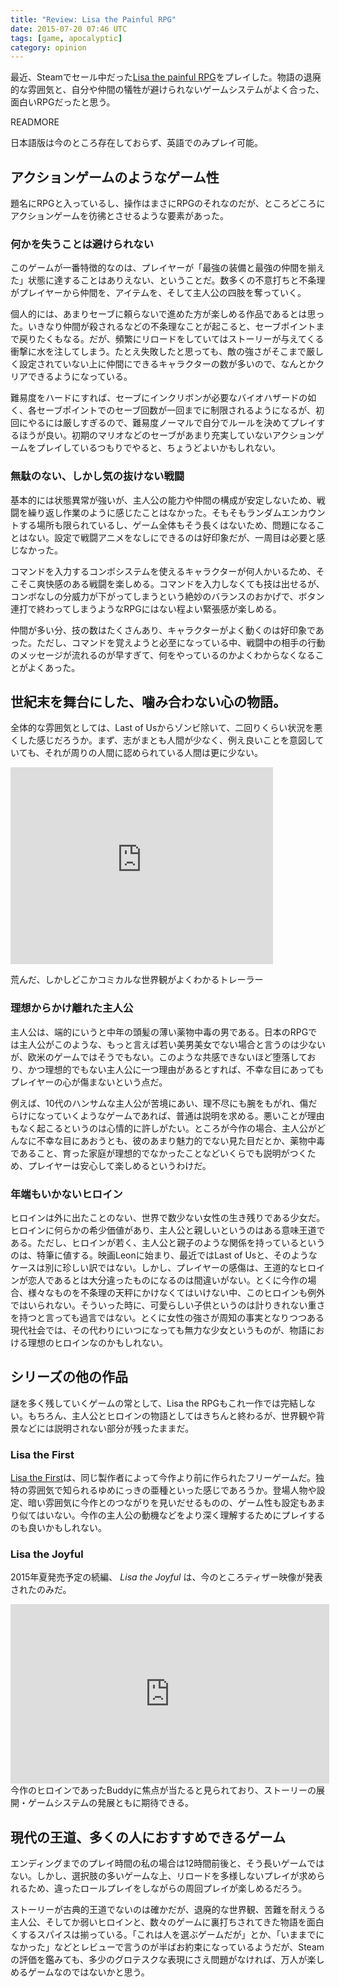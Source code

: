 ```yaml
---
title: "Review: Lisa the Painful RPG"
date: 2015-07-20 07:46 UTC
tags: [game, apocalyptic]
category: opinion
---
```


最近、Steamでセール中だった[Lisa the painful RPG](http://store.steampowered.com/app/335670/)をプレイした。物語の退廃的な雰囲気と、自分や仲間の犠牲が避けられないゲームシステムがよく合った、面白いRPGだったと思う。


READMORE

日本語版は今のところ存在しておらず、英語でのみプレイ可能。

## アクションゲームのようなゲーム性
題名にRPGと入っているし、操作はまさにRPGのそれなのだが、ところどころにアクションゲームを彷彿とさせるような要素があった。


### 何かを失うことは避けられない
このゲームが一番特徴的なのは、プレイヤーが「最強の装備と最強の仲間を揃えた」状態に達することはありえない、ということだ。数多くの不意打ちと不条理がプレイヤーから仲間を、アイテムを、そして主人公の四肢を奪っていく。

個人的には、あまりセーブに頼らないで進めた方が楽しめる作品であるとは思った。いきなり仲間が殺されるなどの不条理なことが起こると、セーブポイントまで戻りたくもなる。だが、頻繁にリロードをしていてはストーリーが与えてくる衝撃に水を注してしまう。たとえ失敗したと思っても、敵の強さがそこまで厳しく設定されていない上に仲間にできるキャラクターの数が多いので、なんとかクリアできるようになっている。

難易度をハードにすれば、セーブにインクリボンが必要なバイオハザードの如く、各セーブポイントでのセーブ回数が一回までに制限されるようになるが、初回にやるには厳しすぎるので、難易度ノーマルで自分でルールを決めてプレイするほうが良い。初期のマリオなどのセーブがあまり充実していないアクションゲームをプレイしているつもりでやると、ちょうどよいかもしれない。

### 無駄のない、しかし気の抜けない戦闘
基本的には状態異常が強いが、主人公の能力や仲間の構成が安定しないため、戦闘を繰り返し作業のように感じたことはなかった。そもそもランダムエンカウントする場所も限られているし、ゲーム全体もそう長くはないため、問題になることはない。設定で戦闘アニメをなしにできるのは好印象だが、一周目は必要と感じなかった。

コマンドを入力するコンボシステムを使えるキャラクターが何人かいるため、そこそこ爽快感のある戦闘を楽しめる。コマンドを入力しなくても技は出せるが、コンボなしの分威力が下がってしまうという絶妙のバランスのおかげで、ボタン連打で終わってしまうようなRPGにはない程よい緊張感が楽しめる。

仲間が多い分、技の数はたくさんあり、キャラクターがよく動くのは好印象であった。ただし、コマンドを覚えようと必至になっている中、戦闘中の相手の行動のメッセージが流れるのが早すぎて、何をやっているのかよくわからなくなることがよくあった。

## 世紀末を舞台にした、噛み合わない心の物語。
全体的な雰囲気としては、Last of Usからゾンビ除いて、二回りくらい状況を悪くした感じだろうか。まず、志がまとも人間が少なく、例え良いことを意図していても、それが周りの人間に認められている人間は更に少ない。

<div class="embed-responsive embed-responsive-16by9 embed-video">
  <iframe width="420" height="315" src="https://www.youtube.com/embed/1-kT5SDifCU" frameborder="0" allowfullscreen></iframe>
</div>
<p class="visual-caption">荒んだ、しかしどこかコミカルな世界観がよくわかるトレーラー</p>

### 理想からかけ離れた主人公
主人公は、端的にいうと中年の頭髪の薄い薬物中毒の男である。日本のRPGでは主人公がこのような、もっと言えば若い美男美女でない場合と言うのは少ないが、欧米のゲームではそうでもない。このような共感できないほど堕落しており、かつ理想的でもない主人公に一つ理由があるとすれば、不幸な目にあってもプレイヤーの心が傷まないという点だ。

例えば、10代のハンサムな主人公が苦境にあい、理不尽にも腕をもがれ、傷だらけになっていくようなゲームであれば、普通は説明を求める。悪いことが理由もなく起こるというのは心情的に許しがたい。ところが今作の場合、主人公がどんなに不幸な目にあおうとも、彼のあまり魅力的でない見た目だとか、薬物中毒であること、育った家庭が理想的でなかったことなどいくらでも説明がつくため、プレイヤーは安心して楽しめるというわけだ。

### 年端もいかないヒロイン
ヒロインは外に出たことのない、世界で数少ない女性の生き残りである少女だ。ヒロインに何らかの希少価値があり、主人公と親しいというのはある意味王道である。ただし、ヒロインが若く、主人公と親子のような関係を持っているというのは、特筆に値する。映画Leonに始まり、最近ではLast of Usと、そのようなケースは別に珍しい訳ではない。しかし、プレイヤーの感傷は、王道的なヒロインが恋人であるとは大分違ったものになるのは間違いがない。とくに今作の場合、様々なものを不条理の天秤にかけなくてはいけない中、このヒロインも例外ではいられない。そういった時に、可愛らしい子供というのは計りきれない重さを持つと言っても過言ではない。とくに女性の強さが周知の事実となりつつある現代社会では、その代わりにいつになっても無力な少女というものが、物語における理想のヒロインなのかもしれない。

## シリーズの他の作品
謎を多く残していくゲームの常として、Lisa the RPGもこれ一作では完結しない。もちろん、主人公とヒロインの物語としてはきちんと終わるが、世界観や背景などには説明されない部分が残ったままだ。

### Lisa the First
[Lisa the First](http://rpgmaker.net/games/4412/)は、同じ製作者によって今作より前に作られたフリーゲームだ。独特の雰囲気で知られるゆめにっきの亜種といった感じであろうか。登場人物や設定、暗い雰囲気に今作とのつながりを見いだせるものの、ゲーム性も設定もあまり似てはいない。今作の主人公の動機などをより深く理解するためにプレイするのも良いかもしれない。

### Lisa the Joyful
2015年夏発売予定の続編、 _Lisa the Joyful_ は、今のところティザー映像が発表されたのみだ。

<div class="embed-responsive embed-responsive-16by9 embed-video">
<iframe width="510" height="287" src="https://www.youtube.com/embed/I7zUjGJNotw" frameborder="0" allowfullscreen></iframe>
</div>
今作のヒロインであったBuddyに焦点が当たると見られており、ストーリーの展開・ゲームシステムの発展ともに期待できる。

## 現代の王道、多くの人におすすめできるゲーム
エンディングまでのプレイ時間の私の場合は12時間前後と、そう長いゲームではない。しかし、選択肢の多いゲームな上、リロードを多様しないプレイが求められるため、違ったロールプレイをしながらの周回プレイが楽しめるだろう。

ストーリーが古典的王道でないのは確かだが、退廃的な世界観、苦難を耐えうる主人公、そしてか弱いヒロインと、数々のゲームに裏打ちされてきた物語を面白くするスパイスは揃っている。「これは人を選ぶゲームだが」とか、「いままでになかった」などとレビューで言うのが半ばお約束になっているようだが、Steamの評価を鑑みても、多少のグロテスクな表現にさえ問題がなければ、万人が楽しめるゲームなのではないかと思う。
